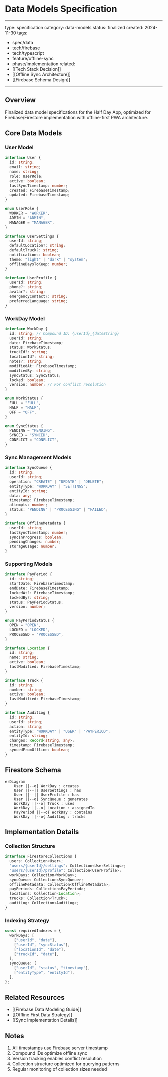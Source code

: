 # Data Models Specification

---

type: specification
category: data-models
status: finalized
created: 2024-11-30
tags:

- spec/data
- tech/firebase
- tech/typescript
- feature/offline-sync
- phase/implementation
  related:
- [[Tech Stack Decision]]
- [[Offline Sync Architecture]]
- [[Firebase Schema Design]]

---

## Overview

Finalized data model specifications for the Half Day App, optimized for Firebase/Firestore implementation with offline-first PWA architecture.

## Core Data Models

### User Model

```typescript
interface User {
  id: string;
  email: string;
  name: string;
  role: UserRole;
  active: boolean;
  lastSyncTimestamp: number;
  created: FirebaseTimestamp;
  updated: FirebaseTimestamp;
}

enum UserRole {
  WORKER = "WORKER",
  ADMIN = "ADMIN",
  MANAGER = "MANAGER",
}

interface UserSettings {
  userId: string;
  defaultLocation?: string;
  defaultTruck?: string;
  notifications: boolean;
  theme: "light" | "dark" | "system";
  offlineDaysToKeep: number;
}

interface UserProfile {
  userId: string;
  phone?: string;
  avatar?: string;
  emergencyContact?: string;
  preferredLanguage: string;
}
```

### WorkDay Model

```typescript
interface WorkDay {
  id: string; // Compound ID: {userId}_{dateString}
  userId: string;
  date: FirebaseTimestamp;
  status: WorkStatus;
  truckId?: string;
  locationId?: string;
  notes?: string;
  modifiedAt: FirebaseTimestamp;
  modifiedBy: string;
  syncStatus: SyncStatus;
  locked: boolean;
  version: number; // For conflict resolution
}

enum WorkStatus {
  FULL = "FULL",
  HALF = "HALF",
  OFF = "OFF",
}

enum SyncStatus {
  PENDING = "PENDING",
  SYNCED = "SYNCED",
  CONFLICT = "CONFLICT",
}
```

### Sync Management Models

```typescript
interface SyncQueue {
  id: string;
  userId: string;
  operation: "CREATE" | "UPDATE" | "DELETE";
  entityType: "WORKDAY" | "SETTINGS";
  entityId: string;
  data: any;
  timestamp: FirebaseTimestamp;
  attempts: number;
  status: "PENDING" | "PROCESSING" | "FAILED";
}

interface OfflineMetadata {
  userId: string;
  lastSyncTimestamp: number;
  syncInProgress: boolean;
  pendingChanges: number;
  storageUsage: number;
}
```

### Supporting Models

```typescript
interface PayPeriod {
  id: string;
  startDate: FirebaseTimestamp;
  endDate: FirebaseTimestamp;
  lockedAt?: FirebaseTimestamp;
  lockedBy?: string;
  status: PayPeriodStatus;
  version: number;
}

enum PayPeriodStatus {
  OPEN = "OPEN",
  LOCKED = "LOCKED",
  PROCESSED = "PROCESSED",
}

interface Location {
  id: string;
  name: string;
  active: boolean;
  lastModified: FirebaseTimestamp;
}

interface Truck {
  id: string;
  number: string;
  active: boolean;
  lastModified: FirebaseTimestamp;
}

interface AuditLog {
  id: string;
  userId: string;
  action: string;
  entityType: "WORKDAY" | "USER" | "PAYPERIOD";
  entityId: string;
  changes: Record<string, any>;
  timestamp: FirebaseTimestamp;
  syncedFromOffline: boolean;
}
```

## Firestore Schema

```mermaid
erDiagram
    User ||--o{ WorkDay : creates
    User ||--|| UserSettings : has
    User ||--|| UserProfile : has
    User ||--o{ SyncQueue : generates
    WorkDay ||--o| Truck : uses
    WorkDay ||--o| Location : assignedTo
    PayPeriod ||--o{ WorkDay : contains
    WorkDay ||--o{ AuditLog : tracks
```

## Implementation Details

### Collection Structure

```typescript
interface FirestoreCollections {
  users: Collection<User>;
  "users/{userId}/settings": Collection<UserSettings>;
  "users/{userId}/profile": Collection<UserProfile>;
  workDays: Collection<WorkDay>;
  syncQueue: Collection<SyncQueue>;
  offlineMetadata: Collection<OfflineMetadata>;
  payPeriods: Collection<PayPeriod>;
  locations: Collection<Location>;
  trucks: Collection<Truck>;
  auditLog: Collection<AuditLog>;
}
```

### Indexing Strategy

```typescript
const requiredIndexes = {
  workDays: [
    ["userId", "date"],
    ["userId", "syncStatus"],
    ["locationId", "date"],
    ["truckId", "date"],
  ],
  syncQueue: [
    ["userId", "status", "timestamp"],
    ["entityType", "entityId"],
  ],
};
```

## Related Resources

- [[Firebase Data Modeling Guide]]
- [[Offline First Data Strategy]]
- [[Sync Implementation Details]]

## Notes

1. All timestamps use Firebase server timestamp
2. Compound IDs optimize offline sync
3. Version tracking enables conflict resolution
4. Collection structure optimized for querying patterns
5. Regular monitoring of collection sizes needed
